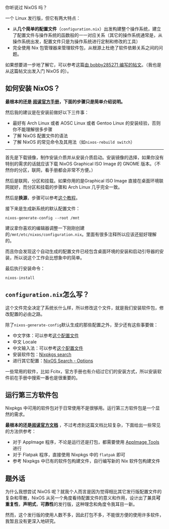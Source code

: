 你听说过 NixOS 吗？

一个 Linux 发行版，但它有两大特点：

* 从**几个简单的配置文件**（```configuration.nix```）出发构建整个操作系统，建立了配置文件与操作系统的函数般的一一对应关系（其它的操作系统通常是，从操作系统出发，配置文件只是为操作系统进行定制和修改的工具）
* 完全使用 Nix 包管理器来管理软件包，从根源上杜绝了软件依赖关系之间的问题。


如果想要进一步地了解它，可以参考这篇[由 bobby285271 编写的帖文](https://www.zhihu.com/question/56543855/answer/491883533)。（我也是从这篇帖文出发入门 NixOS 的）。

## 如何安装 NixOS？

**最根本的还是 [阅读官方手册](https://nixos.org/manual/nixos/stable)，下面的步骤只是简单介绍说明。** 

然后我的建议是在安装前做好以下三件事：

* 最好有 Arch Linux 或者 AOSC Linux 或者 Gentoo Linux 的安装经验，否则你不能理解很多步骤
* 了解 NixOS 配置文件的语法
* 了解 NixOS 的常见命令及其用法（如```nixos-rebuild switch```）

---

首先是下载镜像，制作安装介质并从安装介质启动。安装镜像的选择，如果你没有特别的需求的话就应该下载 NixOS Graphical ISO Image 的 GNOME 版本。（不然你的分区，联网，看手册都会非常不方便。）

然后是联网，分区和挂载。如果你用的是Graphical ISO Image 直接在桌面环境联网就好，而分区和挂载的步骤和 Arch Linux 几乎完全一致。

然后是**换源**，步骤可以参考[这个教程](https://mirror.sjtu.edu.cn/docs/nix-channels/store)。

接下来是生成新系统的默认配置文件：
```
nixos-generate-config --root /mnt
```

建议拿你喜欢的编辑器调整一下刚刚创建的```/mnt/etc/nixos/configuration.nix```。里面有很多注释所以应该还挺好理解的。

而且你会发现这个自动生成的配置文件已经包含桌面环境的安装和启动引导器的安装，所以说这个工作会比想象中的简单。

最后执行安装命令：
```
nixos-install
```

## ```configuration.nix```怎么写？

这个文件完全决定了系统长什么样，所以修改这个文件，就是我们安装软件包，修改配置的必由之路。

除了```nixos-generate-config```默认生成的那些配置之外，至少还有这些事要做：

* 中文字体：可以参考[这个配置文件](https://github.com/bobby285271/nixos-config/blob/master/desktop/fonts.nix)
* 中文 Locale
* 中文输入法：可以参考[这个配置文件](https://github.com/bobby285271/nixos-config/blob/master/desktop/fcitx.nix)
* 安装软件包：[Nixpkgs search](https://search.nixos.org/packages)
* 进行其它配置：[NixOS Search - Options](https://search.nixos.org/options)

一些常用的软件，比如 Fcitx，官方手册也有介绍过它们的安装方式，所以安装软件前在手册中搜索一番也是很重要的。

## 运行第三方软件包

Nixpkgs 中可用的软件包对于日常使用不是很够用。运行第三方软件包是一个显然的需求。

**最根本的还是[阅读官方文档](https://nixos.org/manual/nixpkgs/stable/)** ，不过考虑到这篇文档比较复杂，下面给出一些常见的方法供参考：

* 对于 AppImage 程序，不论是运行还是打包，都需要使用 [AppImage Tools](https://nixos.org/manual/nixpkgs/stable/#sec-pkgs-appimageTools) 进行
* 对于 Flatpak 程序，直接使用 Nixpkgs 中的 ```flatpak``` 即可
* 参考 Nixpkgs 中已有的软件包构建文件，自行编写新的 Nix 软件包构建文件

## 题外话

为什么我想尝试 NixOS 呢？就我个人而言是因为觉得相比其它发行版配置文件的复杂和零散，NixOS 从另一个角度看待配置文件的意义和作用，设计出了兼具**可重复性**，**声明式**，**可靠性**的发行版，这种理念和角度令我耳目一新。

然而，这个发行版的使用人数不多，因此打包不多，不能很方便的使用许多软件，我暂且没有更深入地研究。
